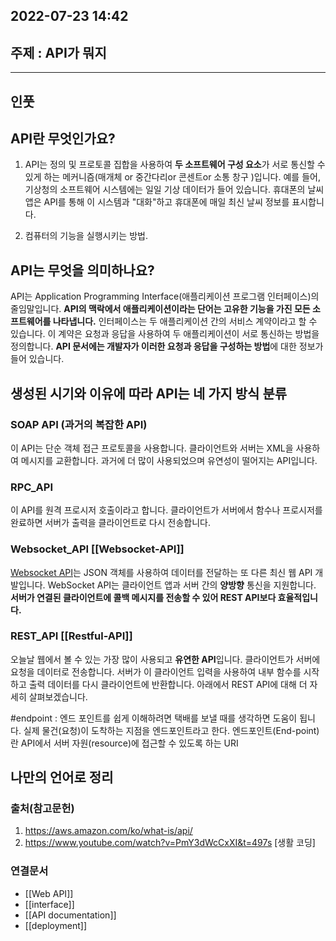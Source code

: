 ---
---

## 2022-07-23 14:42  

## 주제 : API가 뭐지
----
## 인풋
## API란 무엇인가요?
1. API는 정의 및 프로토콜 집합을 사용하여 **두 소프트웨어 구성 요소**가 서로 통신할 수 있게 하는 메커니즘(매개체 or 중간다리or 콘센트or 소통 창구 )입니다. 예를 들어, 기상청의 소프트웨어 시스템에는 일일 기상 데이터가 들어 있습니다. 휴대폰의 날씨 앱은 API를 통해 이 시스템과 "대화"하고 휴대폰에 매일 최신 날씨 정보를 표시합니다.

2. 컴퓨터의 기능을 실행시키는 방법.

## API는 무엇을 의미하나요?

API는 Application Programming Interface(애플리케이션 프로그램 인터페이스)의 줄임말입니다. **API의 맥락에서 애플리케이션이라는 단어는 고유한 기능을 가진 모든 소프트웨어를 나타냅니다.** 인터페이스는 두 애플리케이션 간의 서비스 계약이라고 할 수 있습니다. 이 계약은 요청과 응답을 사용하여 두 애플리케이션이 서로 통신하는 방법을 정의합니다. **API 문서에는 개발자가 이러한 요청과 응답을 구성하는 방법**에 대한 정보가 들어 있습니다.

## 생성된 시기와 이유에 따라 API는 네 가지 방식 분류
### SOAP API (과거의 복잡한 API)

이 API는 단순 객체 접근 프로토콜을 사용합니다. 클라이언트와 서버는 XML을 사용하여 메시지를 교환합니다. 과거에 더 많이 사용되었으며 유연성이 떨어지는 API입니다.  

### RPC_API

이 API를 원격 프로시저 호출이라고 합니다. 클라이언트가 서버에서 함수나 프로시저를 완료하면 서버가 출력을 클라이언트로 다시 전송합니다.  

### Websocket_API [[Websocket-API]]

[Websocket API](https://docs.aws.amazon.com/apigateway/latest/developerguide/apigateway-websocket-api-overview?pg=wianapi&cta=websocketapi)는 JSON 객체를 사용하여 데이터를 전달하는 또 다른 최신 웹 API 개발입니다. WebSocket API는 클라이언트 앱과 서버 간의 **양방향** 통신을 지원합니다. **서버가 연결된 클라이언트에 콜백 메시지를 전송할 수 있어 REST API보다 효율적입니다.**  

### REST_API   [[Restful-API]]

오늘날 웹에서 볼 수 있는 가장 많이 사용되고 **유연한 API**입니다. 클라이언트가 서버에 요청을 데이터로 전송합니다. 서버가 이 클라이언트 입력을 사용하여 내부 함수를 시작하고 출력 데이터를 다시 클라이언트에 반환합니다. 아래에서 REST API에 대해 더 자세히 살펴보겠습니다.



#endpoint : 엔드 포인트를 쉽게 이해하려면 택배를 보낼 때를 생각하면 도움이 됩니다.
 실제 물건(요청)이 도착하는 지점을 엔드포인트라고 한다. 엔드포인트(End-point)란 API에서 서버 자원(resource)에 접근할 수 있도록 하는 URI





## 나만의 언어로 정리
>


### 출처(참고문헌)
1. https://aws.amazon.com/ko/what-is/api/
2. https://www.youtube.com/watch?v=PmY3dWcCxXI&t=497s [생활 코딩]


### 연결문서
-  [[Web API]]
- [[interface]]
- [[API documentation]]
- [[deployment]]
